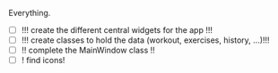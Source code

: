 Everything.
- [ ] !!! create the different central widgets for the app !!!
- [ ] !!! create classes to hold the data (workout, exercises, history, ...)!!!
- [ ] !! complete the MainWindow class !!
- [ ] ! find icons!
